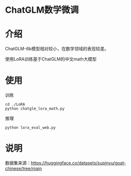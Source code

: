 # ChatGLM数学微调

# 介绍
ChatGLM-6b模型相对较小，在数学领域的表现较差。

使用LoRA训练基于ChatGLM的中文math大模型

# 使用
训练
```
cd ./LoRA
python chatglm_lora_math.py
```

推理
```
python lora_eval_web.py
```

# 说明
数据集来源：https://huggingface.co/datasets/supinyu/goat-chinese/tree/main  
